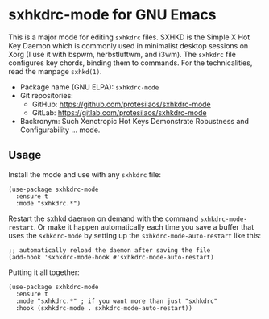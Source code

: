 # sxhkdrc-mode for GNU Emacs

This is a major mode for editing `sxhkdrc` files. SXHKD is the Simple
X Hot Key Daemon which is commonly used in minimalist desktop sessions
on Xorg (I use it with bspwm, herbstluftwm, and i3wm). The `sxhkdrc`
file configures key chords, binding them to commands. For the
technicalities, read the manpage `sxhkd(1)`.

+ Package name (GNU ELPA): `sxhkdrc-mode`
+ Git repositories:
  + GitHub: <https://github.com/protesilaos/sxhkdrc-mode>
  + GitLab: <https://gitlab.com/protesilaos/sxhkdrc-mode>
+ Backronym: Such Xenotropic Hot Keys Demonstrate Robustness and
  Configurability ... mode.

## Usage

Install the mode and use with any `sxhkdrc` file:

```elisp
(use-package sxhkdrc-mode
  :ensure t
  :mode "sxhkdrc.*")
```

Restart the sxhkd daemon on demand with the command
`sxhkdrc-mode-restart`. Or make it happen automatically each time you
save a buffer that uses the `sxhkdrc-mode` by setting up the
`sxhkdrc-mode-auto-restart` like this:

```elisp
;; automatically reload the daemon after saving the file
(add-hook 'sxhkdrc-mode-hook #'sxhkdrc-mode-auto-restart)
```

Putting it all together:

```elisp
(use-package sxhkdrc-mode
  :ensure t
  :mode "sxhkdrc.*" ; if you want more than just "sxhkdrc"
  :hook (sxhkdrc-mode . sxhkdrc-mode-auto-restart))
```
